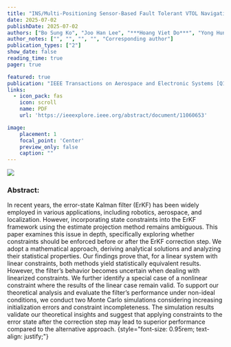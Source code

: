 ```yaml
---
title: "INS/Multi-Positioning Sensor-Based Fault Tolerant VTOL Navigation System Via 3D Distance Constraints"
date: 2025-07-02
publishDate: 2025-07-02
authors: ["Bo Sung Ko", "Joo Han Lee", "***Hoang Viet Do***", "Yong Hun Kim", "Jin Woo Song"]
author_notes: ["", "", "", "", "Corresponding author"]
publication_types: ["2"]
show_date: false
reading_time: true
pager: true

featured: true
publication: "IEEE Transactions on Aerospace and Electronic Systems [Q1, IF:5.7]"
links:
  - icon_pack: fas
    icon: scroll
    name: PDF
    url: 'https://ieeexplore.ieee.org/abstract/document/11060653'

image:
    placement: 1
    focal_point: 'Center'
    preview_only: false
    caption: ""
---
```


<img src="/images/papers/2025_ieee_taes.png" align="center"/>

### Abstract:

In recent years, the error-state Kalman filter (ErKF) has been widely employed in various applications, including robotics, aerospace, and localization. However, incorporating state constraints into the ErKF framework using the estimate projection method remains ambiguous. This paper examines this issue in depth, specifically exploring whether constraints should be enforced before or after the ErKF correction step. We adopt a mathematical approach, deriving analytical solutions and analyzing their statistical properties. Our findings prove that, for a linear system with linear constraints, both methods yield statistically equivalent results. However, the filter’s behavior becomes uncertain when dealing with linearized constraints. We further identify a special case of a nonlinear constraint where the results of the linear case remain valid. To support our theoretical analysis and evaluate the filter’s performance under non-ideal conditions, we conduct two Monte Carlo simulations considering increasing initialization errors and constraint incompleteness. The simulation results validate our theoretical insights and suggest that applying constraints to the error state after the correction step may lead to superior performance compared to the alternative approach.
{style="font-size: 0.95rem; text-align: justify;"}
